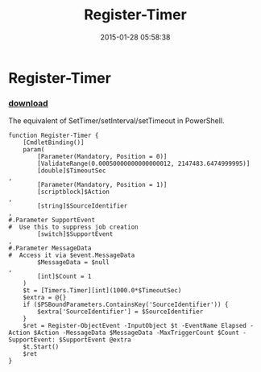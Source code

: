 ﻿---
pid:            5718
parent:         0
children:       
poster:         Public Domain
title:          Register-Timer
date:           2015-01-28 05:58:38
description:    The equivalent of SetTimer/setInterval/setTimeout in PowerShell.
format:         posh
---

# Register-Timer

### [download](5718.ps1)  

The equivalent of SetTimer/setInterval/setTimeout in PowerShell.

```posh
function Register-Timer {
	[CmdletBinding()]
	param(
		[Parameter(Mandatory, Position = 0)]
		[ValidateRange(0.00050000000000000012, 2147483.6474999995)]
		[double]$TimeoutSec
,
		[Parameter(Mandatory, Position = 1)]
		[scriptblock]$Action
,
		[string]$SourceIdentifier
,
#.Parameter SupportEvent
#  Use this to suppress job creation
		[switch]$SupportEvent
,
#.Parameter MessageData
#  Access it via $event.MessageData
		$MessageData = $null
,
		[int]$Count = 1
	)
	$t = [Timers.Timer][int](1000.0*$TimeoutSec)
	$extra = @{}
	if ($PSBoundParameters.ContainsKey('SourceIdentifier')) {
		$extra['SourceIdentifier'] = $SourceIdentifier
	}
	$ret = Register-ObjectEvent -InputObject $t -EventName Elapsed -Action $Action -MessageData $MessageData -MaxTriggerCount $Count -SupportEvent: $SupportEvent @extra
	$t.Start()
	$ret
}
```
